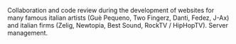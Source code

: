 Collaboration and code review during the development of websites for many famous italian artists (Guè Pequeno, Two Fingerz, Danti, Fedez, J-Ax) and italian firms (Zelig, Newtopia, Best Sound, RockTV / HipHopTV). Server management.